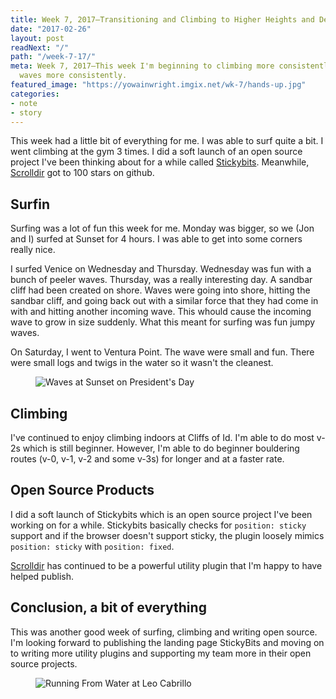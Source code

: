 ```yaml
---
title: Week 7, 2017—Transitioning and Climbing to Higher Heights and Deeper Turns
date: "2017-02-26"
layout: post
readNext: "/"
path: "/week-7-17/"
meta: Week 7, 2017—This week I'm beginning to climbing more consistently and catch
  waves more consistently.
featured_image: "https://yowainwright.imgix.net/wk-7/hands-up.jpg"
categories:
- note
- story
---
```


This week had a little bit of everything for me. I was able to surf quite a bit. I went climbing at the gym 3 times. I did a soft launch of an open source project I've been thinking about for a while called [Stickybits](https://github.com/dollarshaveclub/stickybits). Meanwhile, [Scrolldir](https://github.com/dollarshaveclub/scrolldir) got to 100 stars on github.

## Surfin

Surfing was a lot of fun this week for me. Monday was bigger, so we (Jon and I) surfed at Sunset for 4 hours. I was able to get into some corners really nice. 

I surfed Venice on Wednesday and Thursday. Wednesday was fun with a bunch of peeler waves. Thursday, was a really interesting day. A sandbar cliff had been created on shore. Waves were going into shore, hitting the sandbar cliff, and going back out with a similar force that they had come in with and hitting another incoming wave. This whould cause the incoming wave to grow in size suddenly. What this meant for surfing was fun jumpy waves. 

On Saturday, I went to Ventura Point. The wave were small and fun. There were small logs and twigs in the water so it wasn't the cleanest.

<figure>
  <img src="https://yowainwright.imgix.net/wk-7/sunset-waves.jpg?w=800&h=800&crop=focalpoint&auto=format" alt="Waves at Sunset on President's Day" />
</figure>

## Climbing

I've continued to enjoy climbing indoors at Cliffs of Id. I'm able to do most v-2s which is still beginner. However, I'm able to do beginner bouldering routes (v-0, v-1, v-2 and some v-3s) for longer and at a faster rate.

## Open Source Products

I did a soft launch of Stickybits which is an open source project I've been working on for a while. Stickybits basically checks for `position: sticky` support and if the browser doesn't support sticky, the plugin loosely mimics `position: sticky` with `position: fixed`. 

[Scrolldir](https://www.npmjs.com/package/scrolldir) has continued to be a powerful utility plugin that I'm happy to have helped publish. 

## Conclusion, a bit of everything

This was another good week of surfing, climbing and writing open source. I'm looking forward to publishing the landing page StickyBits and moving on to writing more utility plugins and supporting my team more in their open source projects. 

<figure>
  <img src="https://yowainwright.imgix.net/wk-7/running-from-water.jpg?w=800&h=800&crop=focalpoint&auto=format" alt="Running From Water at Leo Cabrillo" />
</figure>
